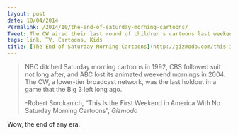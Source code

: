 ```yaml
---
layout: post
date: 10/04/2014
Permalink: /2014/10/the-end-of-saturday-morning-cartoons/
Tweet: The CW aired their last round of children's cartoons last weekend.
tags: link, TV, Cartoons, Kids
title: [The End of Saturday Morning Cartoons](http://gizmodo.com/this-is-the-first-weekend-in-america-with-no-saturday-m-1642441646)
---
```


<blockquote>
  <p>NBC ditched Saturday morning cartoons in 1992, CBS followed suit not long after, and ABC lost its animated weekend mornings in 2004. The CW, a lower-tier broadcast network, was the last holdout in a game that the Big 3 left long ago.</p>
  
  <p>-Robert Sorokanich, &#8220;This Is the First Weekend in America With No Saturday Morning Cartoons&#8221;, <em>Gizmodo</em></p>
</blockquote>

<p>Wow, the end of any era.</p>